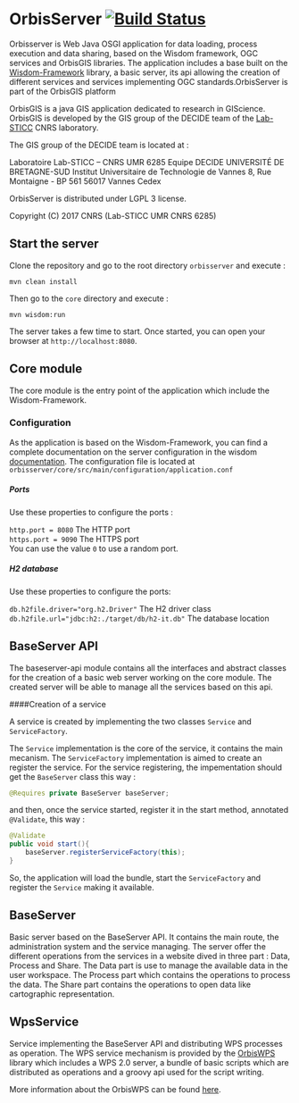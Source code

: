 # OrbisServer [![Build Status](https://travis-ci.org/orbisgis/orbisserver.png?branch=master)](https://travis-ci.org/orbisgis/orbisserver)
Orbisserver is Web Java OSGI application for data loading, process execution and data sharing, based on the Wisdom framework, OGC 
services and OrbisGIS libraries. The application includes a base built on the [Wisdom-Framework](http://wisdom-framework.org) library, a basic server, 
its api allowing the creation of different services and services implementing OGC standards.OrbisServer is part of the OrbisGIS platform

OrbisGIS is a java GIS application dedicated to research in GIScience.
OrbisGIS is developed by the GIS group of the DECIDE team of the
[Lab-STICC](http://www.lab-sticc.fr/) CNRS laboratory.

The GIS group of the DECIDE team is located at :

Laboratoire Lab-STICC – CNRS UMR 6285
Equipe DECIDE
UNIVERSITÉ DE BRETAGNE-SUD
Institut Universitaire de Technologie de Vannes
8, Rue Montaigne - BP 561 56017 Vannes Cedex

OrbisServer is distributed under LGPL 3 license.

Copyright (C) 2017 CNRS (Lab-STICC UMR CNRS 6285)

## Start the server

Clone the repository and go to the root directory `orbisserver`
and execute :
```
mvn clean install
```
Then go to the `core` directory and execute :

```
mvn wisdom:run
```
The server takes a few time to start.
Once started, you can open your browser at `http://localhost:8080`.


## Core module

The core module is the entry point of the application which include the Wisdom-Framework.

### Configuration

As the application is based on the Wisdom-Framework, you can find a complete 
documentation on the server configuration in the wisdom [documentation](http://wisdom-framework.org/reference/0.10.0/index.html).
The configuration file is located at `orbisserver/core/src/main/configuration/application.conf`

##### Ports
Use these properties to configure the ports :

`http.port = 8080`  The HTTP port<br />
`https.port = 9090`  The HTTPS port<br />
You can use the value `0` to use a random port.

##### H2 database
Use these properties to configure the ports:

`db.h2file.driver="org.h2.Driver"` The H2 driver class<br />
`db.h2file.url="jdbc:h2:./target/db/h2-it.db"` The database location<br />


## BaseServer API

The baseserver-api module contains all the interfaces and abstract classes for the creation of a basic web
server working on the core module. The created server will be able to manage all the services
based on this api.

####Creation of a service

A service is created by implementing the two classes `Service` and `ServiceFactory`.

The `Service` implementation is the core of the service, it contains the main mecanism.
The `ServiceFactory` implementation is aimed to create an register the service. For the service registering, 
the impementation should get the `BaseServer` class this way : 
``` java
@Requires private BaseServer baseServer;
```
and then, once the service started, register it in the start method, annotated `@Validate`, this way : 
``` java
@Validate
public void start(){
    baseServer.registerServiceFactory(this);
}
```

So, the application will load the bundle, start the `ServiceFactory` and register the `Service` making it available.

## BaseServer

Basic server based on the BaseServer API. It contains the main route, the administration system and
the service managing. The server offer the different operations from the services in a website dived in three
part : Data, Process and Share.
The Data part is use to manage the available data in the user workspace.
The Process part which contains the operations to process the data.
The Share part contains the operations to open data like cartographic representation.

## WpsService

Service implementing the BaseServer API and distributing WPS processes as operation. The WPS service mechanism is 
provided by the [OrbisWPS](https://github.com/orbisgis/orbiswps) library which includes a WPS 2.0 server, a bundle of basic 
scripts which are distributed as operations and a groovy api used for the script writing.

More information about the OrbisWPS can be found [here](https://github.com/orbisgis/orbiswps). 